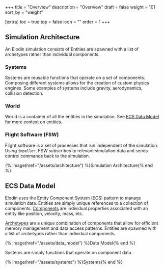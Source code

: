 +++
title = "Overview"
description = "Overview"
draft = false
weight = 101
sort_by = "weight"

[extra]
toc = true
top = false
icon = ""
order = 1
+++


## Simulation Architecture

An Elodin simulation consists of Entities are spawned with a list of archetypes rather than individual components.

### Systems
Systems are reusable functions that operate on a set of components. Composing different systems allows for the creation of custom physics engines. Some examples of systems include gravity, aerodynamics, collision detection.

### World
World is a container of all the entities in the simulation. See [ECS Data Model](/reference/overview#ecs-data-model) for more context on entities.

### Flight Software (FSW)
Flight software is a set of processes that run independent of the simulation. Using `impeller`, FSW subscribes to relevant simulation data and sends control commands back to the simulation.

{% image(href="/assets/architecture") %}Simulation Architecture{% end %}


## ECS Data Model

Elodin uses the Entity Component System (ECS) pattern to manage simulation data. Entities are simply unique references to a collection of components. [Components] are individual properties associated with an entity like position, velocity, mass, etc.

[Archetypes] are a unique combination of components that allow for efficient memory management and data access patterns. Entities are spawned with a list of archetypes rather than individual components.

{% image(href="/assets/data_model") %}Data Model{% end %}

Systems are simply functions that operate on component data.

{% image(href="/assets/systems") %}Systems{% end %}

[Systems]: /reference/python-api#systems
[Components]: /reference/python-api#components
[Archetypes]: /reference/python-api#archetypes
